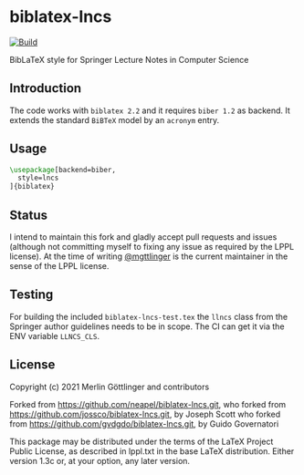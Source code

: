 # biblatex-lncs
[![Build](https://github.com/mgttlinger/biblatex-lncs/actions/workflows/build.yml/badge.svg)](https://github.com/mgttlinger/biblatex-lncs/actions/workflows/build.yml)

BibLaTeX style for Springer Lecture Notes in Computer Science

## Introduction

The code works with `biblatex 2.2` and it requires `biber 1.2` as backend. It
extends the standard `BiBTeX` model by an `acronym` entry.

## Usage

```latex
\usepackage[backend=biber,
  style=lncs
]{biblatex}
```

## Status

I intend to maintain this fork and gladly accept pull requests and issues (although not committing myself to fixing any issue as required by the LPPL license). At the time of writing [@mgttlinger](https://github.com/mgttlinger) is the current maintainer in the sense of the LPPL license.

## Testing

For building the included `biblatex-lncs-test.tex` the `llncs` class from the Springer author guidelines needs to be in scope. The CI can get it via the ENV variable `LLNCS_CLS`.

## License

Copyright (c) 2021 Merlin Göttlinger and contributors

Forked from <https://github.com/neapel/biblatex-lncs.git>,
who forked from <https://github.com/jossco/biblatex-lncs.git>, by Joseph Scott
who forked from <https://github.com/gvdgdo/biblatex-lncs.git>, by Guido Governatori

This package may be distributed under the terms of the LaTeX Project
Public License, as described in lppl.txt in the base LaTeX distribution.
Either version 1.3c or, at your option, any later version.
